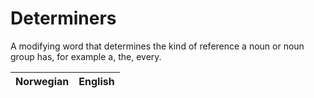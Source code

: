 # Determiners

A modifying word that determines the kind of reference a noun or noun group has, for example a, the, every.

| Norwegian | English |
| --- | --- |
